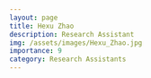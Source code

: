 ```yaml
---
layout: page
title: Hexu Zhao
description: Research Assistant
img: /assets/images/Hexu_Zhao.jpg
importance: 9
category: Research Assistants
---
```

